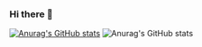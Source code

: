 ### Hi there 👋
[![Anurag's GitHub stats](https://github-readme-stats.vercel.app/api?username=BOumaima)](https://github.com/anuraghazra/github-readme-stats)
![Anurag's GitHub stats](https://github-readme-stats.vercel.app/api?username=BOumaima&show_icons=true&theme=radical)
